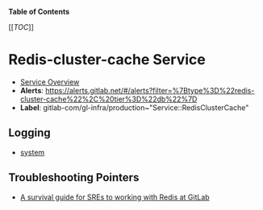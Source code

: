<!-- MARKER: do not edit this section directly. Edit services/service-catalog.yml then run scripts/generate-docs -->

**Table of Contents**

[[_TOC_]]

# Redis-cluster-cache Service

* [Service Overview](https://dashboards.gitlab.net/d/redis-cluster-cache-main/redis-cluster-cache-overview)
* **Alerts**: <https://alerts.gitlab.net/#/alerts?filter=%7Btype%3D%22redis-cluster-cache%22%2C%20tier%3D%22db%22%7D>
* **Label**: gitlab-com/gl-infra/production~"Service::RedisClusterCache"

## Logging

* [system]()

## Troubleshooting Pointers

* [A survival guide for SREs to working with Redis at GitLab](../redis/redis-survival-guide-for-sres.md)
<!-- END_MARKER -->

<!-- ## Summary -->

<!-- ## Architecture -->

<!-- ## Performance -->

<!-- ## Scalability -->

<!-- ## Availability -->

<!-- ## Durability -->

<!-- ## Security/Compliance -->

<!-- ## Monitoring/Alerting -->

<!-- ## Links to further Documentation -->
